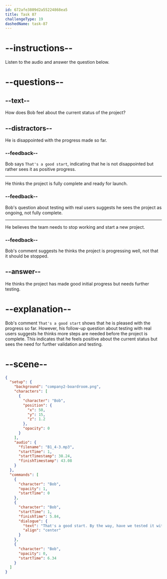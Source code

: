 ```yaml
---
id: 672afe3809d2a55224868ea5
title: Task 87
challengeType: 19
dashedName: task-87
---
```


<!-- (audio) Bob: That's a good start. By the way, have we tested it with real users yet? -->

# --instructions--

Listen to the audio and answer the question below.

# --questions--

## --text--

How does Bob feel about the current status of the project?

## --distractors--

He is disappointed with the progress made so far.

### --feedback--

Bob says `That's a good start`, indicating that he is not disappointed but rather sees it as positive progress.

---

He thinks the project is fully complete and ready for launch.

### --feedback--

Bob's question about testing with real users suggests he sees the project as ongoing, not fully complete.

---

He believes the team needs to stop working and start a new project.

### --feedback--

Bob's comment suggests he thinks the project is progressing well, not that it should be stopped.

## --answer--

He thinks the project has made good initial progress but needs further testing.

# --explanation--

Bob's comment `That's a good start` shows that he is pleased with the progress so far. However, his follow-up question about testing with real users suggests he thinks more steps are needed before the project is complete. This indicates that he feels positive about the current status but sees the need for further validation and testing.

# --scene--

```json
{
  "setup": {
    "background": "company2-boardroom.png",
    "characters": [
      {
        "character": "Bob",
        "position": {
          "x": 50,
          "y": 15,
          "z": 1.2
        },
        "opacity": 0
      }
    ],
    "audio": {
      "filename": "B1_4-3.mp3",
      "startTime": 1,
      "startTimestamp": 38.24,
      "finishTimestamp": 43.08
    }
  },
  "commands": [
    {
      "character": "Bob",
      "opacity": 1,
      "startTime": 0
    },
    {
      "character": "Bob",
      "startTime": 1,
      "finishTime": 5.84,
      "dialogue": {
        "text": "That's a good start. By the way, have we tested it with real users yet?",
        "align": "center"
      }
    },
    {
      "character": "Bob",
      "opacity": 0,
      "startTime": 6.34
    }
  ]
}
```


